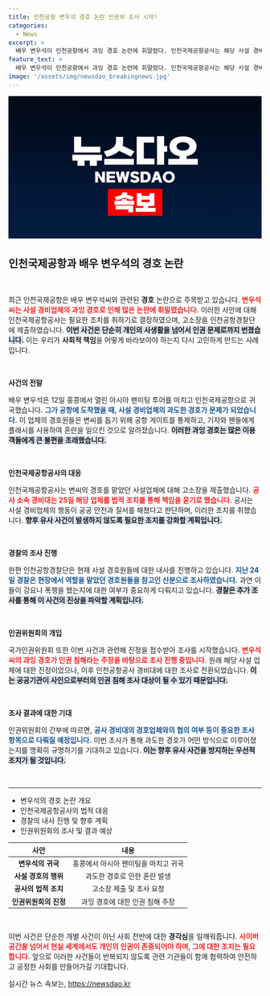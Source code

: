 ```yaml
---
title: 인천공항 변우석 경호 논란 인권위 조사 시작!
categories:
  - News
excerpt: >
  배우 변우석이 인천공항에서 과잉 경호 논란에 휘말렸다. 인천국제공항공사는 해당 사설 경비업체를 고소하고 인권위에도 진정을 접수, 사건의 진실이 밝혀질지 귀추가 주목된다!
feature_text: >
  배우 변우석이 인천공항에서 과잉 경호 논란에 휘말렸다. 인천국제공항공사는 해당 사설 경비업체를 고소하고 인권위에도 진정을 접수, 사건의 진실이 밝혀질지 귀추가 주목된다!
image: '/assets/img/newsdao_breakingnews.jpg'
---
```


<p><img src="/assets/img/newsdao_breakingnews.jpg" alt="cryptoinkorea 속보" /></p>

<h2 data-ke-size="size26">인천국제공항과 배우 변우석의 경호 논란</h2>

<p data-ke-size="size16">&nbsp;</p>

<p data-ke-size="size16">최근 인천국제공항은 배우 변우석씨와 관련된  <b>경호</b> 논란으로 주목받고 있습니다. <b><span style="color: #ee2323;">변우석씨는 사설 경비업체의 과잉 경호로 인해 많은 논란에 휘말렸습니다.</span></b> 이러한 사안에 대해 인천국제공항공사는 필요한 조치를 취하기로 결정하였으며, 고소장을 인천공항경찰단에 제출하였습니다. <b><span style="background-color: #21538527;">이번 사건은 단순히 개인의 사생활을 넘어서 인권 문제로까지 번졌습니다.</span></b> 이는 우리가 <b>사회적 책임</b>을 어떻게 바라보아야 하는지 다시 고민하게 만드는 사례입니다.</p>

<p data-ke-size="size16">&nbsp;</p>

<p><b>사건의 전말</b></p>

<p data-ke-size="size16">배우 변우석은 12일 홍콩에서 열린 아시아 팬미팅 투어를 마치고 인천국제공항으로 귀국했습니다. <b><span style="color: #1a5490;">그가 공항에 도착했을 때, 사설 경비업체의 과도한 경호가 문제가 되었습니다.</span></b> 이 업체의 경호원들은 변씨를 돕기 위해 공항 게이트를 통제하고, 기자와 팬들에게 플래시를 사용하여 혼란을 일으킨 것으로 알려졌습니다. <b><span style="background-color: #21538527;">이러한 과잉 경호는 많은 이용객들에게 큰 불편을 초래했습니다.</span></b> </p>

<p data-ke-size="size16">&nbsp;</p>

<p><b>인천국제공항공사의 대응</b></p>

<p data-ke-size="size16">인천국제공항공사는 변씨의 경호를 맡았던 사설업체에 대해 고소장을 제출했습니다. <b><span style="color: #ee2323;">공사 소속 경비대는 25일 해당 업체를 법적 조치를 통해 책임을 묻기로 했습니다.</span></b> 공사는 사설 경비업체의 행동이 공공 안전과 질서를 해쳤다고 판단하며, 이러한 조치를 취했습니다. <b><span style="background-color: #21538527;">향후 유사 사건이 발생하지 않도록 필요한 조치를 강화할 계획입니다.</span></b></p>

<p data-ke-size="size16">&nbsp;</p>

<p><b>경찰의 조사 진행</b></p>

<p data-ke-size="size16">한편 인천공항경찰단은 현재 사설 경호원들에 대한 내사를 진행하고 있습니다. <b><span style="color: #1a5490;">지난 24일 경찰은 현장에서 역할을 맡았던 경호원들을 참고인 신분으로 조사하였습니다.</span></b> 과연 이들이 강요나 폭행을 했는지에 대한 여부가 중요하게 다뤄지고 있습니다. <b><span style="background-color: #21538527;">경찰은 추가 조사를 통해 이 사건의 진상을 파악할 계획입니다.</span></b></p>

<p data-ke-size="size16">&nbsp;</p>

<p><b>인권위원회의 개입</b></p>

<p data-ke-size="size16">국가인권위원회 또한 이번 사건과 관련해 진정을 접수받아 조사를 시작했습니다. <b><span style="color: #ee2323;">변우석씨의 과잉 경호가 인권 침해라는 주장을 바탕으로 조사 진행 중입니다.</span></b> 원래 해당 사설 업체에 대한 진정이었으나, 이후 인천공항공사 경비대에 대한 조사로 전환되었습니다. <b><span style="background-color: #21538527;">이는 공공기관이 사인으로부터의 인권 침해 조사 대상이 될 수 있기 때문입니다.</span></b> </p>

<p data-ke-size="size16">&nbsp;</p>

<p><b>조사 결과에 대한 기대</b></p>

<p data-ke-size="size16">인권위원회의 간부에 따르면, <b><span style="color: #1a5490;">공사 경비대의 경호업체와의 협의 여부 등이 중요한 조사 항목으로 다뤄질 예정입니다.</span></b> 이번 조사가 통해 과도한 경호가 어떤 방식으로 이루어졌는지를 명확히 규명하기를 기대하고 있습니다. <b><span style="background-color: #21538527;">이는 향후 유사 사건을 방지하는 우선적 조치가 될 것입니다.</span></b></p>

<p data-ke-size="size16">&nbsp;</p>

<hr/>

<ul>
  <li>변우석의 경호 논란 개요</li>
  <li>인천국제공항공사의 법적 대응</li>
  <li>경찰의 내사 진행 및 향후 계획</li>
  <li>인권위원회의 조사 및 결과 예상</li>
</ul>

<table>
  <thead>
    <tr>
      <th style="text-align: center;">사안</th>
      <th style="text-align: center;">내용</th>
    </tr>
  </thead>
  <tbody>
    <tr>
      <td style="text-align: center; height: 17px;"><b>변우석의 귀국</b></td>
      <td style="text-align: center; height: 17px;">홍콩에서 아시아 팬미팅을 마치고 귀국</td>
    </tr>
    <tr>
      <td style="text-align: center; height: 17px;"><b>사설 경호의 행위</b></td>
      <td style="text-align: center; height: 17px;">과도한 경호로 인한 혼란 발생</td>
    </tr>
    <tr>
      <td style="text-align: center; height: 17px;"><b>공사의 법적 조치</b></td>
      <td style="text-align: center; height: 17px;">고소장 제출 및 조사 요청</td>
    </tr>
    <tr>
      <td style="text-align: center; height: 17px;"><b>인권위원회의 진정</b></td>
      <td style="text-align: center; height: 17px;">과잉 경호에 대한 인권 침해 주장</td>
    </tr>
  </tbody>
</table>

<p data-ke-size="size16">&nbsp;</p> 

<p data-ke-size="size16">이번 사건은 단순한 개별 사건이 아닌 사회 전반에 대한 <b>경각심</b>을 일깨워줍니다. <b><span style="color: #ee2323;">사이버공간을 넘어서 현실 세계에서도 개인의 인권이 존중되어야 하며, 그에 대한 조치는 필요합니다.</span></b> 앞으로 이러한 사건들이 반복되지 않도록 관련 기관들이 함께 협력하여 안전하고 공정한 사회를 만들어가길 기대합니다.</p>
실시간 뉴스 속보는, <a href="https://newsdao.kr" rel="dofollow">https://newsdao.kr</a>


